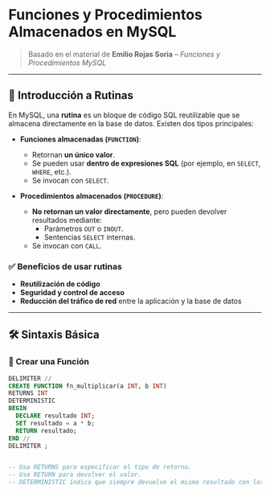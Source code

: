 # Funciones y Procedimientos Almacenados en MySQL

> Basado en el material de **Emilio Rojas Soria** – *Funciones y Procedimientos MySQL*

---

## 📌 Introducción a Rutinas

En MySQL, una **rutina** es un bloque de código SQL reutilizable que se almacena directamente en la base de datos. Existen dos tipos principales:

- **Funciones almacenadas (`FUNCTION`)**:  
  - Retornan **un único valor**.  
  - Se pueden usar **dentro de expresiones SQL** (por ejemplo, en `SELECT`, `WHERE`, etc.).  
  - Se invocan con `SELECT`.

- **Procedimientos almacenados (`PROCEDURE`)**:  
  - **No retornan un valor directamente**, pero pueden devolver resultados mediante:
    - Parámetros `OUT` o `INOUT`.
    - Sentencias `SELECT` internas.
  - Se invocan con `CALL`.

### ✅ Beneficios de usar rutinas
- **Reutilización de código**
- **Seguridad y control de acceso**
- **Reducción del tráfico de red** entre la aplicación y la base de datos

---

## 🛠️ Sintaxis Básica

### 🔹 Crear una Función

```sql
DELIMITER //
CREATE FUNCTION fn_multiplicar(a INT, b INT)
RETURNS INT
DETERMINISTIC
BEGIN
  DECLARE resultado INT;
  SET resultado = a * b;
  RETURN resultado;
END //
DELIMITER ;


-- Usa RETURNS para especificar el tipo de retorno.
-- Usa RETURN para devolver el valor.
-- DETERMINISTIC indica que siempre devuelve el mismo resultado con los mismos parámetros.
